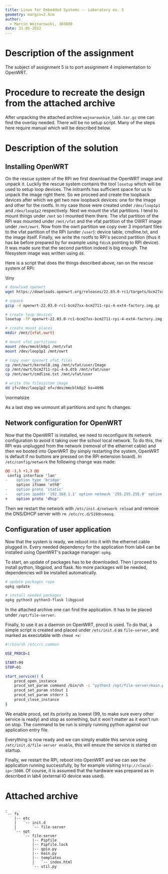 ```yaml
---
title: Linux for Embedded Systems -- Laboratory ex. 5
geometry: margin=2.5cm
author:
  - Marcin Wojnarowski, 303880
date: 31-05-2022
---
```


# Description of the assignment

The subject of assignment 5 is to port assignment 4 implementation to OpenWRT.

# Procedure to recreate the design from the attached archive

After unpacking the attached archive `wojnarowskim_lab5.tar.gz` one can find the overlay needed. There will be no setup script. Many of the steps here require manual which will be described below.

# Description of the solution

## Installing OpenWRT

On the rescue system of the RPi we first download the OpenWRT image and unpack it. Luckily the rescue system contains the tool `losetup` which will be used to setup loop devices. The initramfs has sufficient space for us to unpack the image right there. So we proceed and create the loopback devices after which we get two new loopback devices: one for the image and other for the rootfs. In my case those were created under `/dev/loop1p1` and `/dev/loop1p2` respectively. Next we mount the vfat partitions. I tend to mount things under `/mnt` so I mounted them there. The vfat partition of the RPi was mounted under `/mnt/vfat` and the vfat partition of the OWRT image under `/mnt/owrt`. Now from the owrt partition we copy over 3 important files to the vfat partition of the RPi (under `/user`): device table, cmdline.txt, and the image itself. Finally, we write the rootfs to RPi's second partition (thus it has be before prepared by for example using `fdisk` pointing to RPi device). It was made sure that the second partition indeed is big enough. The filesystem image was written using `dd`.

Here is a script that does the things described above, ran on the rescue system of RPi:

\tiny

```sh
# donwload openwrt
wget https://downloads.openwrt.org/releases/22.03.0-rc1/targets/bcm27xx/bcm2711/openwrt-22.03.0-rc1-bcm27xx-bcm2711-rpi-4-ext4-factory.img.gz

# unpack
gzip -d openwrt-22.03.0-rc1-bcm27xx-bcm2711-rpi-4-ext4-factory.img.gz

# create loop devices
losetup -fP openwrt-22.03.0-rc1-bcm27xx-bcm2711-rpi-4-ext4-factory.img

# create mount places
mkdir /mnt/{vfat,owrt}

# mount vfat partitions
mount /dev/mmcblk0p1 /mnt/vfat
mount /dev/loop1p1 /mnt/owrt

# copy over openwrt vfat files
cp /mnt/owrt/kernel8.img /mnt/vfat/user/Image
cp /mnt/owrt/bcm2711-rpi-4-b.dtb /mnt/vfat/user
cp /mnt/owrt/cmdline.txt /mnt/vfat/user

# write the filesystem image
dd if=/dev/loop1p2 of=/dev/mmcblk0p2 bs=4096
```

\normalsize

As a last step we unmount all partitions and sync fs changes.

## Network configuration for OpenWRT

Now that the OpenWRT is installed, we need to reconfigure its network configuration to avoid it taking over the school local network. To do this, the RPi was unplugged from the network (removal of the ethernet cable) and then we booted into OpenWRT (by simply restarting the system, OpenWRT is default if no buttons are pressed on the RPi extension board). In `/etc/config/network` the following change was made:

```diff
@@ -1,5 +1,3 @@
 config interface 'lan'
-    option type 'bridge'
     option ifname 'eth0'
-    option proto 'static'
-    option ipaddr '192.168.1.1' option netmask '255.255.255.0' option ip6assign '60'
+    option proto 'dhcp'
```

Then we restart the network with `/etc/init.d/network reload` and remove the DNS/DHCP server with `rm /etc/rc.d/S19dnsmasq`.

## Configuration of user application

Now that the system is ready, we reboot into it with the ethernet cable plugged in. Every needed dependency for the application from lab4 can be installed using OpenWRT's package manager: `opkg`.

To start, an update of packages has to be downloaded. Then I proceed to install python, libgpiod, and flask. No more packages will be needed, dependencies will be installed automatically.

```sh
# update packages repo
opkg update

# install needed packages
opkg python3 python3-flask libgpiod
```

In the attached archive one can find the application. It has to be placed under `/opt/file-server`.

Finally, to use it as a daemon on OpenWRT, procd is used. To do that, a simple script is created and placed under `/etc/init.d` as `file-server`, and marked as executable with `chmod +x`:

```sh
#!/bin/sh /etc/rc.common

USE_PROCD=1

START=99
STOP=01

start_service() {
    procd_open_instance
    procd_set_param command /bin/sh -c "python3 /opt/file-server/main.py"
    procd_set_param stdout 1
    procd_set_param stderr 1
    procd_close_instance
}
```

We enable procd, set its priority as lowest (99, to make sure every other service is ready) and stop as something, but it won't matter as it won't run on stop. The command to be run is simply running python against our application entry file.

Everything is now ready and we can simply enable this service using `/etc/init.d/file-server enable`, this will ensure the service is started on startup.

Finally, we restart the RPi, reboot into OpenWRT and we can see the application running successfully, by for example visiting `http://<local-ip>:5000`. Of course, it is assumed that the hardware was prepared as in described in lab4 (external IO device was used).

# Attached archive

```
.
`-- fs
    |-- etc
    |   `-- init.d
    |       `-- file-server
    `-- opt
        `-- file-server
            |-- Pipfile
            |-- Pipfile.lock
            |-- gpio.py
            |-- main.py
            |-- templates
            |   `-- index.html
            `-- util.py
```
